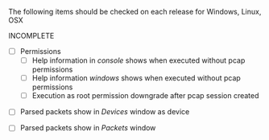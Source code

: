 The following items should be checked on each release for Windows, Linux, OSX

INCOMPLETE

* [ ] Permissions
  - [ ] Help information in *console* shows when executed without pcap permissions
  - [ ] Help information *windows* shows when executed without pcap permissions
  - [ ] Execution as root permission downgrade after pcap session created
- [ ] Parsed packets show in *Devices* window as device
- [ ] Parsed packets show in *Packets* window


